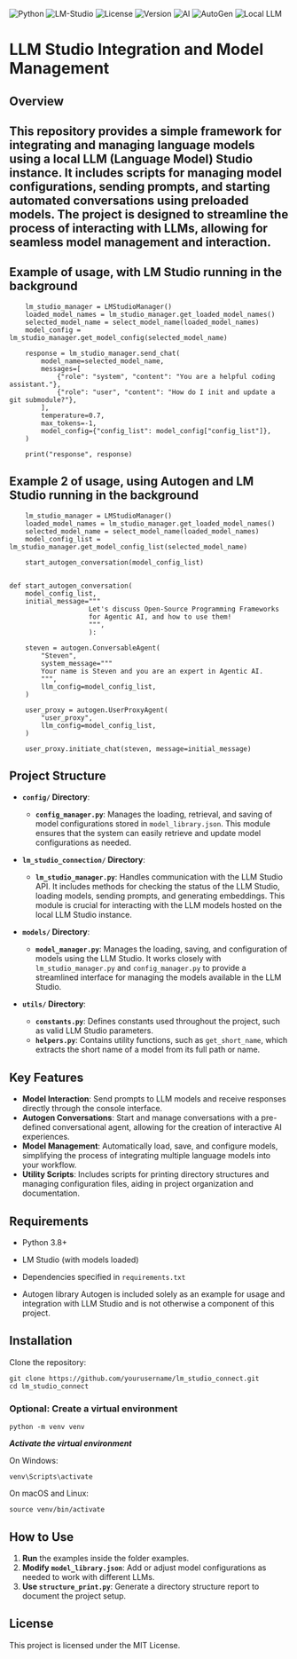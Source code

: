 ![Python](https://img.shields.io/badge/language-Python-blue.svg)
![LM-Studio](https://img.shields.io/badge/LLM-LM--Studio-green.svg)
![License](https://img.shields.io/badge/license-MIT-yellow.svg)
![Version](https://img.shields.io/badge/version-0.1.0-brightgreen.svg)
![AI](https://img.shields.io/badge/AI-enabled-blue.svg)
![AutoGen](https://img.shields.io/badge/framework-AutoGen-orange.svg)
![Local LLM](https://img.shields.io/badge/LLM-Local-red.svg)

# LLM Studio Integration and Model Management

## Overview
This repository provides a simple framework for integrating and managing language models using a local LLM (Language Model) Studio instance. 
It includes scripts for managing model configurations, sending prompts, and starting automated conversations using preloaded models. 
The project is designed to streamline the process of interacting with LLMs, allowing for seamless model management and interaction.
------------
## Example of usage, with LM Studio running in the background

```
    lm_studio_manager = LMStudioManager()
    loaded_model_names = lm_studio_manager.get_loaded_model_names()
    selected_model_name = select_model_name(loaded_model_names)
    model_config = lm_studio_manager.get_model_config(selected_model_name)

    response = lm_studio_manager.send_chat(
        model_name=selected_model_name,
        messages=[
            {"role": "system", "content": "You are a helpful coding assistant."},
            {"role": "user", "content": "How do I init and update a git submodule?"},
        ],
        temperature=0.7,
        max_tokens=-1,
        model_config={"config_list": model_config["config_list"]},
    )

    print("response", response)
```
## Example 2 of usage, using Autogen and LM Studio running in the background
```
    lm_studio_manager = LMStudioManager()
    loaded_model_names = lm_studio_manager.get_loaded_model_names()
    selected_model_name = select_model_name(loaded_model_names)
    model_config_list = lm_studio_manager.get_model_config_list(selected_model_name)

    start_autogen_conversation(model_config_list)


def start_autogen_conversation(
    model_config_list,
    initial_message="""
                    Let's discuss Open-Source Programming Frameworks 
                    for Agentic AI, and how to use them!
                    """,
                    ):

    steven = autogen.ConversableAgent(
        "Steven",
        system_message="""
        Your name is Steven and you are an expert in Agentic AI.
        """,
        llm_config=model_config_list,
    )

    user_proxy = autogen.UserProxyAgent(
        "user_proxy",
        llm_config=model_config_list,
    )

    user_proxy.initiate_chat(steven, message=initial_message)

```

## Project Structure

- **`config/` Directory**:
  - **`config_manager.py`**: Manages the loading, retrieval, and saving of model configurations stored in `model_library.json`. This module ensures that the system can easily retrieve and update model configurations as needed.

- **`lm_studio_connection/` Directory**:
  - **`lm_studio_manager.py`**: Handles communication with the LLM Studio API. It includes methods for checking the status of the LLM Studio, loading models, sending prompts, and generating embeddings. This module is crucial for interacting with the LLM models hosted on the local LLM Studio instance.

- **`models/` Directory**:
  - **`model_manager.py`**: Manages the loading, saving, and configuration of models using the LLM Studio. It works closely with `lm_studio_manager.py` and `config_manager.py` to provide a streamlined interface for managing the models available in the LLM Studio.

- **`utils/` Directory**:
  - **`constants.py`**: Defines constants used throughout the project, such as valid LLM Studio parameters.
  - **`helpers.py`**: Contains utility functions, such as `get_short_name`, which extracts the short name of a model from its full path or name.

## Key Features

- **Model Interaction**: Send prompts to LLM models and receive responses directly through the console interface.
- **Autogen Conversations**: Start and manage conversations with a pre-defined conversational agent, allowing for the creation of interactive AI experiences.
- **Model Management**: Automatically load, save, and configure models, simplifying the process of integrating multiple language models into your workflow.
- **Utility Scripts**: Includes scripts for printing directory structures and managing configuration files, aiding in project organization and documentation.

## Requirements

- Python 3.8+
- LM Studio (with models loaded)
- Dependencies specified in `requirements.txt` 

- Autogen library
Autogen is included solely as an example for usage and integration with LLM Studio and is not otherwise a component of this project.

## Installation

Clone the repository:
```
git clone https://github.com/yourusername/lm_studio_connect.git
cd lm_studio_connect
```

### Optional: Create a virtual environment
```
python -m venv venv
```
***Activate the virtual environment***

On Windows:
```
venv\Scripts\activate
```

On macOS and Linux:
```
source venv/bin/activate
```

## How to Use

1. **Run** the examples inside the folder examples.
2. **Modify `model_library.json`**: Add or adjust model configurations as needed to work with different LLMs.
3. **Use `structure_print.py`**: Generate a directory structure report to document the project setup.

## License

This project is licensed under the MIT License.
